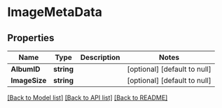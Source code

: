 # ImageMetaData

## Properties
Name | Type | Description | Notes
------------ | ------------- | ------------- | -------------
**AlbumID** | **string** |  | [optional] [default to null]
**ImageSize** | **string** |  | [optional] [default to null]

[[Back to Model list]](../README.md#documentation-for-models) [[Back to API list]](../README.md#documentation-for-api-endpoints) [[Back to README]](../README.md)

